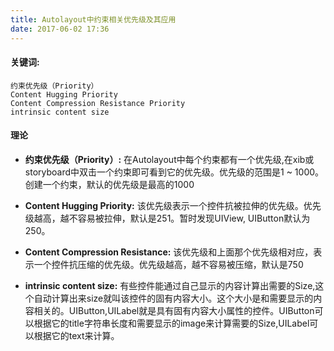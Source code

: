 ```yaml
---
title: Autolayout中约束相关优先级及其应用
date: 2017-06-02 17:36
---
```


#### 关键词:
    约束优先级（Priority）
    Content Hugging Priority
    Content Compression Resistance Priority
    intrinsic content size

#### 理论
* __约束优先级（Priority）:__ 在Autolayout中每个约束都有一个优先级,在xib或storyboard中双击一个约束即可看到它的优先级。优先级的范围是1 ~ 1000。创建一个约束，默认的优先级是最高的1000


* __Content Hugging Priority:__ 该优先级表示一个控件抗被拉伸的优先级。优先级越高，越不容易被拉伸，默认是251。暂时发现UIView, UIButton默认为250。


* __Content Compression Resistance:__ 该优先级和上面那个优先级相对应，表示一个控件抗压缩的优先级。优先级越高，越不容易被压缩，默认是750


* __intrinsic content size:__ 有些控件能通过自己显示的内容计算出需要的Size,这个自动计算出来size就叫该控件的固有内容大小。这个大小是和需要显示的内容相关的。UIButton,UILabel就是具有固有内容大小属性的控件。UIButton可以根据它的title字符串长度和需要显示的image来计算需要的Size,UILabel可以根据它的text来计算。
